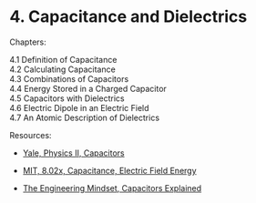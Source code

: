 # 4. Capacitance and Dielectrics

Chapters:

4.1 Definition of Capacitance\
4.2 Calculating Capacitance\
4.3 Combinations of Capacitors\
4.4 Energy Stored in a Charged Capacitor\
4.5 Capacitors with Dielectrics\
4.6 Electric Dipole in an Electric Field\
4.7 An Atomic Description of Dielectrics

Resources:

- [Yale, Physics II, Capacitors](https://www.youtube.com/watch?v=FLzJ2_DfNX0&list=PLD07B2225BB40E582&index=6)

- [MIT, 8.02x, Capacitance, Electric Field Energy](https://www.youtube.com/watch?v=qyP1xZCB62E&list=PLyQSN7X0ro2314mKyUiOILaOC2hk6Pc3j&index=8)

- [The Engineering Mindset, Capacitors Explained](https://www.youtube.com/watch?v=X4EUwTwZ110)